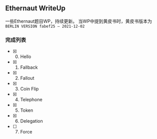## Ethernaut WriteUp

一些Ethernaut题目WP，持续更新。
当WP中提到黄皮书时，黄皮书版本为`BERLIN VERSION fabef25 – 2021-12-02`

### 完成列表

- [x] 0. Hello
- [x] 1. Fallback
- [x] 2. Fallout
- [x] 3. Coin Flip
- [x] 4. Telephone
- [x] 5. Token
- [x] 6. Delegation
- [ ] 7. Force

